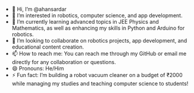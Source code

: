 - 👋 Hi, I’m @ahansardar
- 👀 I’m interested in robotics, computer science, and app development.
- 🌱 I’m currently learning advanced topics in JEE Physics and Mathematics, as well as enhancing my skills in Python and Arduino for robotics.
- 💞️ I’m looking to collaborate on robotics projects, app development, and educational content creation.
- 📫 How to reach me: You can reach me through my GitHub or email me directly for any collaboration or questions.
- 😄 Pronouns: He/Him
- ⚡ Fun fact: I’m building a robot vacuum cleaner on a budget of ₹2000 while managing my studies and teaching computer science to students!

<!---
ahansardar/ahansardar is a ✨ special ✨ repository because its `README.md` (this file) appears on your GitHub profile.
You can click the Preview link to take a look at your changes.
--->
